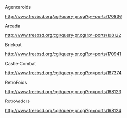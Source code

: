 Agendaroids

http://www.freebsd.org/cgi/query-pr.cgi?pr=ports/170836


Arcadia

http://www.freebsd.org/cgi/query-pr.cgi?pr=ports/168122


Brickout

http://www.freebsd.org/cgi/query-pr.cgi?pr=ports/170941


Castle-Combat

http://www.freebsd.org/cgi/query-pr.cgi?pr=ports/167374


RetroRoids

http://www.freebsd.org/cgi/query-pr.cgi?pr=ports/168123


RetroVaders

http://www.freebsd.org/cgi/query-pr.cgi?pr=ports/168124
